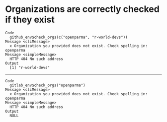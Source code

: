 # Organizations are correctly checked if they exist

    Code
      github_env$check_orgs(c("openparma", "r-world-devs"))
    Message <cliMessage>
      x Organization you provided does not exist. Check spelling in: openparma
    Message <simpleMessage>
      HTTP 404 No such address
    Output
      [1] "r-world-devs"

---

    Code
      gitlab_env$check_orgs("openparma")
    Message <cliMessage>
      x Organization you provided does not exist. Check spelling in: openparma
    Message <simpleMessage>
      HTTP 404 No such address
    Output
      NULL

